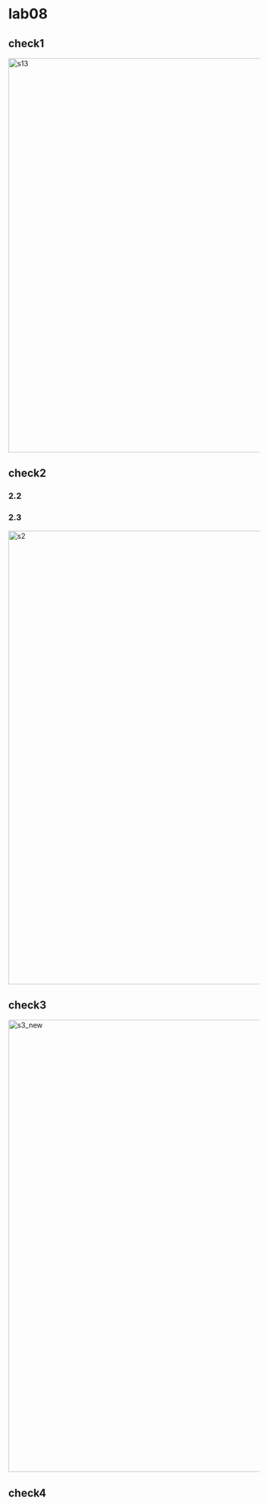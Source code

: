# lab08

## check1

<img width="790" alt="s13" src="https://user-images.githubusercontent.com/68172688/179604278-2e2dd4af-7f20-41c6-b2df-c9d8e80581e9.png">


## check2
### 2.2



### 2.3
<img width="909" alt="s2" src="https://user-images.githubusercontent.com/68172688/179607929-bf456f98-83de-435a-bba3-3d845cbfc316.png">

## check3
<img width="906" alt="s3_new" src="https://user-images.githubusercontent.com/68172688/179617938-430b8668-3bfc-415b-8bdf-5ea88b473db2.png">


## check4
